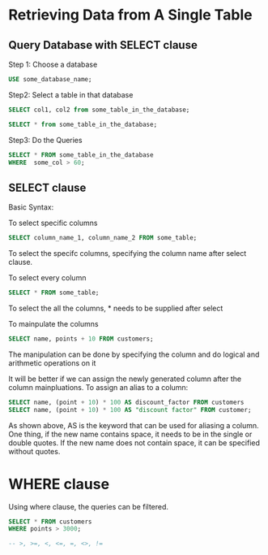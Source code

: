 # Retrieving Data from A Single Table


## Query Database with SELECT clause

Step 1: Choose a database
```sql
USE some_database_name;
```

Step2: Select a table in that database
```sql
SELECT col1, col2 from some_table_in_the_database;
```
```sql
SELECT * from some_table_in_the_database;
```

Step3: Do the Queries
```sql
SELECT * FROM some_table_in_the_database
WHERE  some_col > 60;
```


## SELECT clause
Basic Syntax:

To select specific columns
```sql
SELECT column_name_1, column_name_2 FROM some_table;

```
To select the specifc columns, specifying the column name after select clause. 


To select every column 
```sql
SELECT * FROM some_table;
```
To select the all the columns, * needs to be supplied after select


To mainpulate the columns
```sql
SELECT name, points + 10 FROM customers; 
``` 
The manipulation can be done by specifying the column and do logical and arithmetic operations on it

It will be better if we can assign the newly generated column after the column mainpluations. To assign an alias to a column:
```sql
SELECT name, (point + 10) * 100 AS discount_factor FROM customers
SELECT name, (point + 10) * 100 AS "discount factor" FROM customer;
```
As shown above, AS is the keyword that can be used for aliasing a column. One thing, if the new name contains space, it needs to be in the single or double quotes. If the new name does not contain space, it can be specified without quotes.


# WHERE clause
Using where clause, the queries can be filtered.
```sql
SELECT * FROM customers
WHERE points > 3000;
```

```sql
-- >, >=, <, <=, =, <>, !=
```

